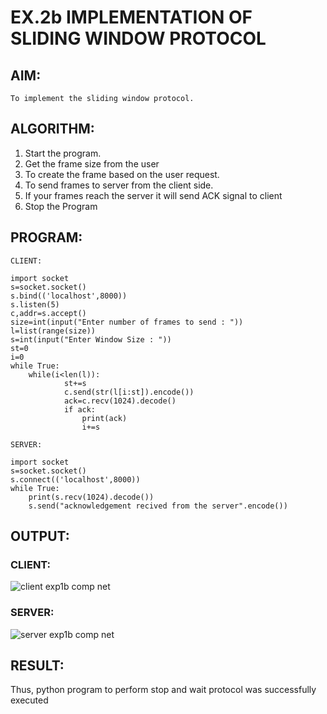 # EX.2b IMPLEMENTATION OF SLIDING WINDOW PROTOCOL
## AIM:
    To implement the sliding window protocol.
## ALGORITHM:
1. Start the program.
2. Get the frame size from the user
3. To create the frame based on the user request.
4. To send frames to server from the client side.
5. If your frames reach the server it will send ACK signal to client
6. Stop the Program
## PROGRAM:
```
CLIENT: 
 
import socket 
s=socket.socket() 
s.bind(('localhost',8000)) 
s.listen(5) 
c,addr=s.accept() 
size=int(input("Enter number of frames to send : ")) 
l=list(range(size)) 
s=int(input("Enter Window Size : ")) 
st=0 
i=0 
while True: 
    while(i<len(l)): 
            st+=s 
            c.send(str(l[i:st]).encode()) 
            ack=c.recv(1024).decode() 
            if ack: 
                print(ack) 
                i+=s 
```
```
SERVER: 
 
import socket 
s=socket.socket() 
s.connect(('localhost',8000)) 
while True:    
    print(s.recv(1024).decode()) 
    s.send("acknowledgement recived from the server".encode()) 
```
## OUTPUT:
### CLIENT:
![client exp1b comp net](https://github.com/user-attachments/assets/69f11fec-89d4-4961-a4f7-dfb2c9322e53)

### SERVER:
![server exp1b comp net](https://github.com/user-attachments/assets/76689c52-a8d3-4fe6-9b50-32bd5c3ceac6)

## RESULT:
Thus, python program to perform stop and wait protocol was successfully executed
